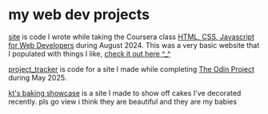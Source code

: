 # my web dev projects
[site](./site) is code I wrote while taking the Coursera class [HTML, CSS, Javascript for Web Developers](https://www.coursera.org/learn/html-css-javascript-for-web-developers/home/module/1) during August 2024. This was a very basic website that I populated with things I like, [check it out here ^_^](https://ktychn.github.io/kt-webdev/site/doc-structure.html)

[project_tracker](./project_tracker) is code for a site I made while completing [The Odin Project](https://www.theodinproject.com) during May 2025.  

[kt's baking showcase](https://ktychn.github.io/kt-webdev/baking_showcase/index.html) is a site I made to show off cakes I've decorated recently. pls go view i think they are beautiful and they are my babies